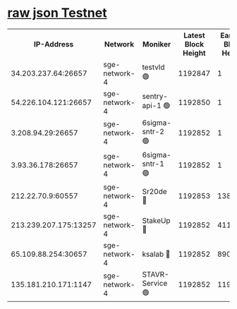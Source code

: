 
[raw json Testnet](https://rpc-check.sget.stavr.tech/sget/rpc-sget-result.json)
=


<table><tr><th>IP-Address</th><th>Network</th><th>Moniker</th><th>Latest Block Height</th><th>Earliest Block Height</th><th>Catching Up</th><th>Tx Index</th><th>Voting Power</th><th>Scan Time</th></tr><tr><td>34.203.237.64:26657</td><td>sge-network-4</td><td>testvld 🟢</td><td>1192847</td><td>1</td><td>False</td><td>on</td><td>0</td><td>2024-01-20T18:41:07.783224677UTC</td></tr><tr><td>54.226.104.121:26657</td><td>sge-network-4</td><td>sentry-api-1 🟢</td><td>1192850</td><td>1</td><td>False</td><td>on</td><td>0</td><td>2024-01-20T18:41:22.765216784UTC</td></tr><tr><td>3.208.94.29:26657</td><td>sge-network-4</td><td>6sigma-sntr-2 🟢</td><td>1192852</td><td>1</td><td>False</td><td>on</td><td>0</td><td>2024-01-20T18:41:32.845211090UTC</td></tr><tr><td>3.93.36.178:26657</td><td>sge-network-4</td><td>6sigma-sntr-1 🟢</td><td>1192852</td><td>1</td><td>False</td><td>on</td><td>0</td><td>2024-01-20T18:41:35.511006181UTC</td></tr><tr><td>212.22.70.9:60557</td><td>sge-network-4</td><td>Sr20de 🔴</td><td>1192853</td><td>138001</td><td>False</td><td>on</td><td>104</td><td>2024-01-20T18:41:38.399724645UTC</td></tr><tr><td>213.239.207.175:13257</td><td>sge-network-4</td><td>StakeUp 🔴</td><td>1192852</td><td>411001</td><td>False</td><td>off</td><td>100</td><td>2024-01-20T18:41:31.786063005UTC</td></tr><tr><td>65.109.88.254:30657</td><td>sge-network-4</td><td>ksalab 🔴</td><td>1192852</td><td>890001</td><td>False</td><td>off</td><td>1148</td><td>2024-01-20T18:41:35.902287993UTC</td></tr><tr><td>135.181.210.171:1147</td><td>sge-network-4</td><td>STAVR-Service 🟢</td><td>1192852</td><td>1190001</td><td>False</td><td>on</td><td>0</td><td>2024-01-20T18:41:32.146398498UTC</td></tr></table>
